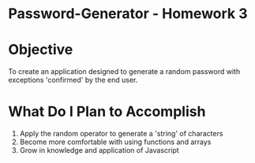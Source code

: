 # Password-Generator - Homework 3

# Objective
To create an application designed to generate a random password with exceptions 'confirmed' by the end user.

# What Do I Plan to Accomplish

1. Apply the random operator to generate a 'string' of characters
2. Become more comfortable with using functions and arrays
3. Grow in knowledge and application of Javascript
